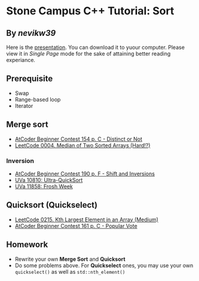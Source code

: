 # Stone Campus C++ Tutorial: Sort
## By _nevikw39_

Here is the [presentation](https://github.com/nevikw39/stone_sort/blob/master/sort.pdf). You can download it to yuour computer. Please view it in _Single Page_ mode for the sake of attaining better reading experiance.

## Prerequisite

- Swap
- Range-based loop
- Iterator

## Merge sort

- [AtCoder Beginner Contest 154 p. C - Distinct or Not](https://atcoder.jp/contests/abc154/tasks/abc154_c)
- [LeetCode 0004. Median of Two Sorted Arrays (Hard!?)](https://leetcode.com/problems/median-of-two-sorted-arrays)

### Inversion

- [AtCoder Beginner Contest 190 p. F - Shift and Inversions](https://atcoder.jp/contests/abc190/tasks/abc190_f)
- [UVa 10810: Ultra-QuickSort](https://onlinejudge.org/index.php?option=com_onlinejudge&Itemid=8&page=show_problem&problem=1751)
- [UVa 11858: Frosh Week](https://onlinejudge.org/index.php?option=com_onlinejudge&Itemid=8&page=show_problem&problem=2958)

## Quicksort (Quickselect)

- [LeetCode 0215. Kth Largest Element in an Array (Medium)](https://leetcode.com/problems/kth-largest-element-in-an-array)
- [AtCoder Beginner Contest 161 p. C - Popular Vote](https://atcoder.jp/contests/abc154/tasks/abc154_c)

## Homework

- Rewrite your own **Merge Sort** and **Quicksort**
- Do some problems above. For **Quickselect** ones, you may use your own `quickselect()` as well as `std::nth_element()`
